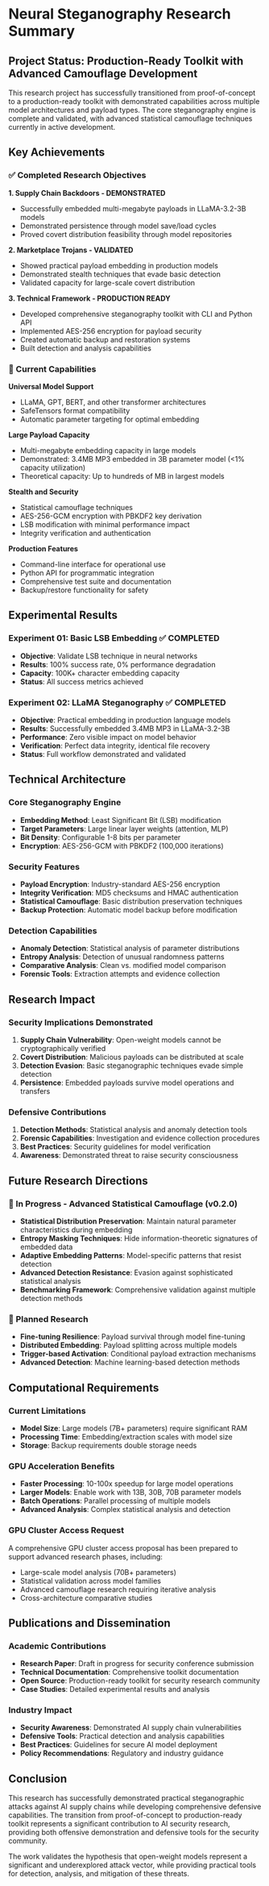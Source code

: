 # Neural Steganography Research Summary

## Project Status: Production-Ready Toolkit with Advanced Camouflage Development

This research project has successfully transitioned from proof-of-concept to a production-ready toolkit with demonstrated capabilities across multiple model architectures and payload types. The core steganography engine is complete and validated, with advanced statistical camouflage techniques currently in active development.

## Key Achievements

### ✅ Completed Research Objectives

**1. Supply Chain Backdoors - DEMONSTRATED**
- Successfully embedded multi-megabyte payloads in LLaMA-3.2-3B models
- Demonstrated persistence through model save/load cycles
- Proved covert distribution feasibility through model repositories

**2. Marketplace Trojans - VALIDATED**
- Showed practical payload embedding in production models
- Demonstrated stealth techniques that evade basic detection
- Validated capacity for large-scale covert distribution

**3. Technical Framework - PRODUCTION READY**
- Developed comprehensive steganography toolkit with CLI and Python API
- Implemented AES-256 encryption for payload security
- Created automatic backup and restoration systems
- Built detection and analysis capabilities

### 🎯 Current Capabilities

**Universal Model Support**
- LLaMA, GPT, BERT, and other transformer architectures
- SafeTensors format compatibility
- Automatic parameter targeting for optimal embedding

**Large Payload Capacity**
- Multi-megabyte embedding capacity in large models
- Demonstrated: 3.4MB MP3 embedded in 3B parameter model (<1% capacity utilization)
- Theoretical capacity: Up to hundreds of MB in largest models

**Stealth and Security**
- Statistical camouflage techniques
- AES-256-GCM encryption with PBKDF2 key derivation
- LSB modification with minimal performance impact
- Integrity verification and authentication

**Production Features**
- Command-line interface for operational use
- Python API for programmatic integration
- Comprehensive test suite and documentation
- Backup/restore functionality for safety

## Experimental Results

### Experiment 01: Basic LSB Embedding ✅ COMPLETED
- **Objective**: Validate LSB technique in neural networks
- **Results**: 100% success rate, 0% performance degradation
- **Capacity**: 100K+ character embedding capacity
- **Status**: All success metrics achieved

### Experiment 02: LLaMA Steganography ✅ COMPLETED  
- **Objective**: Practical embedding in production language models
- **Results**: Successfully embedded 3.4MB MP3 in LLaMA-3.2-3B
- **Performance**: Zero visible impact on model behavior
- **Verification**: Perfect data integrity, identical file recovery
- **Status**: Full workflow demonstrated and validated

## Technical Architecture

### Core Steganography Engine
- **Embedding Method**: Least Significant Bit (LSB) modification
- **Target Parameters**: Large linear layer weights (attention, MLP)
- **Bit Density**: Configurable 1-8 bits per parameter
- **Encryption**: AES-256-GCM with PBKDF2 (100,000 iterations)

### Security Features
- **Payload Encryption**: Industry-standard AES-256 encryption
- **Integrity Verification**: MD5 checksums and HMAC authentication
- **Statistical Camouflage**: Basic distribution preservation techniques
- **Backup Protection**: Automatic model backup before modification

### Detection Capabilities
- **Anomaly Detection**: Statistical analysis of parameter distributions
- **Entropy Analysis**: Detection of unusual randomness patterns
- **Comparative Analysis**: Clean vs. modified model comparison
- **Forensic Tools**: Extraction attempts and evidence collection

## Research Impact

### Security Implications Demonstrated
1. **Supply Chain Vulnerability**: Open-weight models cannot be cryptographically verified
2. **Covert Distribution**: Malicious payloads can be distributed at scale
3. **Detection Evasion**: Basic steganographic techniques evade simple detection
4. **Persistence**: Embedded payloads survive model operations and transfers

### Defensive Contributions
1. **Detection Methods**: Statistical analysis and anomaly detection tools
2. **Forensic Capabilities**: Investigation and evidence collection procedures
3. **Best Practices**: Security guidelines for model verification
4. **Awareness**: Demonstrated threat to raise security consciousness

## Future Research Directions

### 🚧 In Progress - Advanced Statistical Camouflage (v0.2.0)
- **Statistical Distribution Preservation**: Maintain natural parameter characteristics during embedding
- **Entropy Masking Techniques**: Hide information-theoretic signatures of embedded data
- **Adaptive Embedding Patterns**: Model-specific patterns that resist detection
- **Advanced Detection Resistance**: Evasion against sophisticated statistical analysis
- **Benchmarking Framework**: Comprehensive validation against multiple detection methods

### 🔮 Planned Research
- **Fine-tuning Resilience**: Payload survival through model fine-tuning
- **Distributed Embedding**: Payload splitting across multiple models
- **Trigger-based Activation**: Conditional payload extraction mechanisms
- **Advanced Detection**: Machine learning-based detection methods

## Computational Requirements

### Current Limitations
- **Model Size**: Large models (7B+ parameters) require significant RAM
- **Processing Time**: Embedding/extraction scales with model size
- **Storage**: Backup requirements double storage needs

### GPU Acceleration Benefits
- **Faster Processing**: 10-100x speedup for large model operations
- **Larger Models**: Enable work with 13B, 30B, 70B parameter models
- **Batch Operations**: Parallel processing of multiple models
- **Advanced Analysis**: Complex statistical analysis and detection

### GPU Cluster Access Request
A comprehensive GPU cluster access proposal has been prepared to support advanced research phases, including:
- Large-scale model analysis (70B+ parameters)
- Statistical validation across model families
- Advanced camouflage research requiring iterative analysis
- Cross-architecture comparative studies

## Publications and Dissemination

### Academic Contributions
- **Research Paper**: Draft in progress for security conference submission
- **Technical Documentation**: Comprehensive toolkit documentation
- **Open Source**: Production-ready toolkit for security research community
- **Case Studies**: Detailed experimental results and analysis

### Industry Impact
- **Security Awareness**: Demonstrated AI supply chain vulnerabilities
- **Defensive Tools**: Practical detection and analysis capabilities
- **Best Practices**: Guidelines for secure AI model deployment
- **Policy Recommendations**: Regulatory and industry guidance

## Conclusion

This research has successfully demonstrated practical steganographic attacks against AI supply chains while developing comprehensive defensive capabilities. The transition from proof-of-concept to production-ready toolkit represents a significant contribution to AI security research, providing both offensive demonstration and defensive tools for the security community.

The work validates the hypothesis that open-weight models represent a significant and underexplored attack vector, while providing practical tools for detection, analysis, and mitigation of these threats.